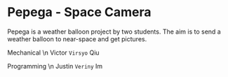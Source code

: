 # Pepega - Space Camera

Pepega is a weather balloon project by two students. The aim is to send a weather balloon to near-space and get pictures.

Mechanical \n
Victor `Virsyo` Qiu

Programming \n
Justin `Veriny` Im

